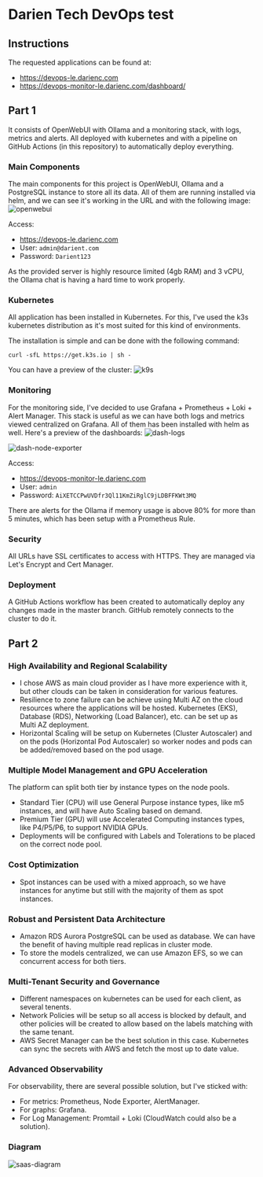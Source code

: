 # Darien Tech DevOps test

## Instructions
The requested applications can be found at:
* https://devops-le.darienc.com
* https://devops-monitor-le.darienc.com/dashboard/

## Part 1
It consists of OpenWebUI with Ollama and a monitoring stack, with logs, metrics and alerts. All deployed with kubernetes and with a pipeline on GitHub Actions (in this repository) to automatically deploy everything.

### Main Components
The main components for this project is OpenWebUI, Ollama and a PostgreSQL instance to store all its data. All of them are running installed via helm, and we can see it's working in the URL and with the following image:
![openwebui](imgs/openwebui.png)

Access:
* https://devops-le.darienc.com
* User: `admin@darient.com`
* Password: `Darient123`

As the provided server is highly resource limited (4gb RAM) and 3 vCPU, the Ollama chat is having a hard time to work properly.

### Kubernetes
All application has been installed in Kubernetes. For this, I've used the k3s kubernetes distribution as it's most suited for this kind of environments.

The installation is simple and can be done with the following command:
```
curl -sfL https://get.k3s.io | sh -
```
You can have a preview of the cluster:
![k9s](imgs/k9s.png)

### Monitoring
For the monitoring side, I've decided to use Grafana + Prometheus + Loki + Alert Manager. This stack is useful as we can have both logs and metrics viewed centralized on Grafana. All of them has been installed with helm as well. Here's a preview of the dashboards:
![dash-logs](imgs/dash-logs.png)

![dash-node-exporter](imgs/dash-node-exporter.png)

Access:
* https://devops-monitor-le.darienc.com
* User: `admin`
* Password: `AiXETCCPwUVDfr3Ql11KmZiRglC9jLDBFFKWt3MQ`

There are alerts for the Ollama if memory usage is above 80% for more than 5 minutes, which has been setup with a Prometheus Rule.

### Security
All URLs have SSL certificates to access with HTTPS. They are managed via Let's Encrypt and Cert Manager.

### Deployment
A GitHub Actions workflow has been created to automatically deploy any changes made in the master branch. GitHub remotely connects to the cluster to do it.


## Part 2

### High Availability and Regional Scalability
* I chose AWS as main cloud provider as I have more experience with it, but other clouds can be taken in consideration for various features.
* Resilience to zone failure can be achieve using Multi AZ on the cloud resources where the applications will be hosted. Kubernetes (EKS), Database (RDS), Networking (Load Balancer), etc. can be set up as Multi AZ deployment.
* Horizontal Scaling will be setup on Kubernetes (Cluster Autoscaler) and on the pods (Horizontal Pod Autoscaler) so worker nodes  and pods can be added/removed based on the pod usage.

### Multiple Model Management and GPU Acceleration
The platform can split both tier by instance types on the node pools.
* Standard Tier (CPU) will use General Purpose instance types, like m5 instances, and will have Auto Scaling based on demand.
* Premium Tier (GPU) will use Accelerated Computing instances types, like P4/P5/P6, to support NVIDIA GPUs.
* Deployments will be configured with Labels and Tolerations to be placed on the correct node pool.

### Cost Optimization
* Spot instances can be used with a mixed approach, so we have instances for anytime but still with the majority of them as spot instances.

### Robust and Persistent Data Architecture
* Amazon RDS Aurora PostgreSQL can be used as database. We can have the benefit of having multiple read replicas in cluster mode.
* To store the models centralized, we can use Amazon EFS, so we can concurrent access for both tiers.

### Multi-Tenant Security and Governance
* Different namespaces on kubernetes can be used for each client, as several tenents.
* Network Policies will be setup so all access is blocked by default, and other policies will be created to allow based on the labels matching with the same tenant.
* AWS Secret Manager can be the best solution in this case. Kubernetes can sync the secrets with AWS and fetch the most up to date value.

### Advanced Observability
For observability, there are several possible solution, but I've sticked with:
* For metrics: Prometheus, Node Exporter, AlertManager.
* For graphs: Grafana.
* For Log Management: Promtail + Loki (CloudWatch could also be a solution).

### Diagram
![saas-diagram](imgs/diagram.png)
